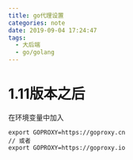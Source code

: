 ```yaml
---
title: go代理设置
categories: note
date: 2019-09-04 17:24:47
tags: 
  - 大后端
  - go/golang
---
```


# 1.11版本之后
在环境变量中加入
```shell script
export GOPROXY=https://goproxy.cn
// 或者
export GOPROXY=https://goproxy.io
```
